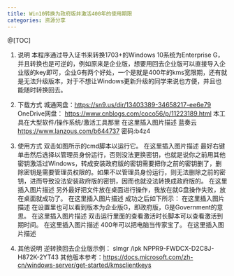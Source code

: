 ```yaml
---
title: Win10转换为政府版并激活400年的使用期限
categories: 资源分享
---
```

@[TOC]

1. 说明
本程序通过导入证书来转换1703+的Windows 10系统为Enterprise G，并且转换也是可逆的，例如原来是企业版，想要用回去企业版可以直接导入企业版的key即可，企业G有两个好处，一个是就是400年的kms宽限期，还有就是无法升级版本，对于不想让Windows更新升级的同学来说也方便，并且也能随时转换回去。

2. 下载方式
城通网盘：https://sn9.us/dir/13403389-34658217-ee6e79
OneDrive网盘：
https://www.cnblogs.com/coco56/p/11223189.html
本工具在大型软件/操作系统/激活工具那里
在这里插入图片描述
蓝奏云
https://www.lanzous.com/b644737
密码:b4z4
3. 使用方式
双击如图所示的cmd脚本以运行它。
在这里插入图片描述
最好右键单击然后选择以管理员身份运行，否则没法更换密钥，也就是说你之前用其他密钥激活过Windows，转成安装政府版的密钥需要把你之前的密钥删了，删除密钥是需要管理员权限的。如果不以管理员身份运行，则无法删除之前的密钥，进而导致没法安装政府版的密钥，因而也就没法转换成政府版的。
在这里插入图片描述
另外最好把文件放在桌面进行操作，我放在就G盘操作失败，放在桌面就成功了。
在这里插入图片描述
成功之后如下所示：
在这里插入图片描述
在设置里也可以看到版本为企业版G，即政府版，G是Government的意思。
在这里插入图片描述
双击运行里面的查看激活时长脚本可以查看激活到期时间。
在这里插入图片描述
400年可以把电脑当传家宝了。
在这里插入图片描述

4. 其他说明
逆转换回去企业版示例：
slmgr /ipk NPPR9-FWDCX-D2C8J-H872K-2YT43
其他版本参考：https://docs.microsoft.com/zh-cn/windows-server/get-started/kmsclientkeys